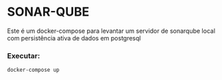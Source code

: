# SONAR-QUBE
Este é um docker-compose para levantar um servidor de sonarqube local com persistência ativa de dados em postgresql

### Executar:
```bash
docker-compose up
```